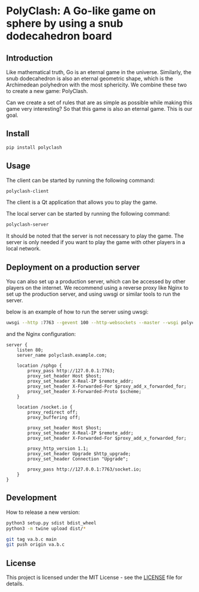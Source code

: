 # PolyClash: A Go-like game on sphere by using a snub dodecahedron board

## Introduction

Like mathematical truth, Go is an eternal game in the universe. Similarly, the snub dodecahedron is also an eternal geometric shape, which is the Archimedean polyhedron with the most sphericity.
We combine these two to create a new game: PolyClash.

Can we create a set of rules that are as simple as possible while making this game very interesting? So that this game is also an eternal game. This is our goal.

## Install

```bash
pip install polyclash
```

## Usage

The client can be started by running the following command:

```bash
polyclash-client
```

The client is a Qt application that allows you to play the game.

The local server can be started by running the following command:

```bash
polyclash-server
```

It should be noted that the server is not necessary to play the game.
The server is only needed if you want to play the game with other players in a local network.

## Deployment on a production server

You can also set up a production server, which can be accessed by other players on the internet.
We recommend using a reverse proxy like Nginx to set up the production server, and using uwsgi or similar tools
to run the server.

below is an example of how to run the server using uwsgi:

```bash
uwsgi --http :7763 --gevent 100 --http-websockets --master --wsgi polyclash.server:app --logto ~/.polyclash/uwsgi.log
```

and the Nginx configuration:

```nginx
server {
    listen 80;
    server_name polyclash.example.com;

    location /sphgo {
        proxy_pass http://127.0.0.1:7763;
        proxy_set_header Host $host;
        proxy_set_header X-Real-IP $remote_addr;
        proxy_set_header X-Forwarded-For $proxy_add_x_forwarded_for;
        proxy_set_header X-Forwarded-Proto $scheme;
    }

    location /socket.io {
        proxy_redirect off;
        proxy_buffering off;

        proxy_set_header Host $host;
        proxy_set_header X-Real-IP $remote_addr;
        proxy_set_header X-Forwarded-For $proxy_add_x_forwarded_for;
            
        proxy_http_version 1.1;
        proxy_set_header Upgrade $http_upgrade;
        proxy_set_header Connection "Upgrade";
            
        proxy_pass http://127.0.0.1:7763/socket.io;
    }
}
```

## Development

How to release a new version:

```bash
python3 setup.py sdist bdist_wheel
python3 -m twine upload dist/*

git tag va.b.c main
git push origin va.b.c
```

## License

This project is licensed under the MIT License - see the [LICENSE](LICENSE) file for details.
